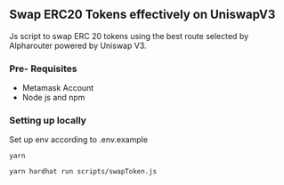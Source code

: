 ## Swap ERC20 Tokens effectively on UniswapV3 

Js script to swap ERC 20 tokens using the best route selected by Alpharouter powered by Uniswap V3.

### Pre- Requisites

- Metamask Account
- Node js and npm

### Setting up locally 

Set up env according to .env.example

```shell
yarn

yarn hardhat run scripts/swapToken.js
```






